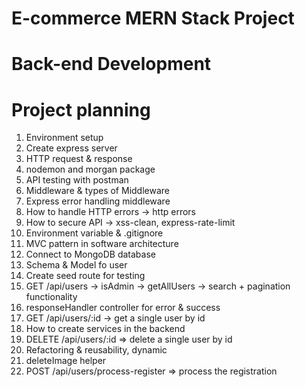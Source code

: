 # E-commerce MERN Stack Project
# Back-end Development

# Project planning
1. Environment setup
2. Create express server
3. HTTP request & response
4. nodemon and morgan package
5. API testing with postman
6. Middleware & types of Middleware
7. Express error handling middleware
8. How to handle HTTP errors -> http errors
9. How to secure API -> xss-clean, express-rate-limit
10. Environment variable & .gitignore
11. MVC pattern in software architecture
12. Connect to MongoDB database
13. Schema & Model fo user
14. Create seed route for testing
15. GET /api/users -> isAdmin -> getAllUsers -> search + pagination functionality
16. responseHandler controller for error & success
17. GET /api/users/:id -> get a single user by id
18. How to create services in the backend
19. DELETE /api/users/:id => delete a single user by id
20. Refactoring & reusability, dynamic
21. deleteImage helper
22. POST /api/users/process-register => process the registration